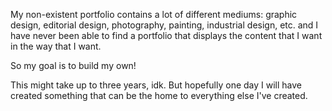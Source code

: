 My non-existent portfolio contains a lot of different mediums: graphic design, editorial design, photography, painting, industrial design, etc. and I have never been able to find a portfolio that displays the content that I want in the way that I want.

So my goal is to build my own!

This might take up to three years, idk. But hopefully one day I will have created something that can be the home to everything else I've created.
